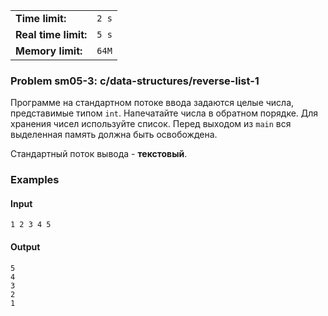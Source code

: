 |                      |       |
|----------------------|-------|
| **Time limit:**      | `2 s` |
| **Real time limit:** | `5 s` |
| **Memory limit:**    | `64M` |


### Problem sm05-3: c/data-structures/reverse-list-1

Программе на стандартном потоке ввода задаются целые числа, представимые типом `int`. Напечатайте
числа в обратном порядке. Для хранения чисел используйте список. Перед выходом из `main` вся
выделенная память должна быть освобождена.

Стандартный поток вывода - **текстовый**.

### Examples

#### Input

    
    
    1 2 3 4 5

#### Output

    
    
    5
    4
    3
    2
    1

